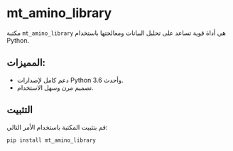 # mt_amino_library

مكتبة `mt_amino_library` هي أداة قوية تساعد على تحليل البيانات ومعالجتها باستخدام Python.

## المميزات:
- دعم كامل لإصدارات Python 3.6 وأحدث.
- تصميم مرن وسهل الاستخدام.

## التثبيت
قم بتثبيت المكتبة باستخدام الأمر التالي:
```bash
pip install mt_amino_library